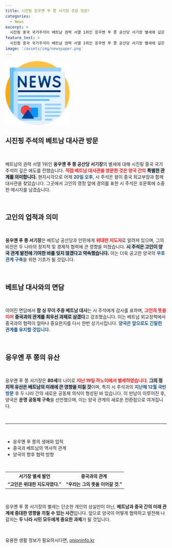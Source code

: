 ```yaml
---
title: 시진핑 응우옌 푸 쫑 서기장 조문 방문!
categories:
  - News
excerpt: >
  시진핑 중국 국가주석이 베트남 권력 서열 1위인 응우옌 푸 쫑 공산당 서기장 별세에 깊은 애도를 표했습니다. 두 나라의 우호 관계가 계속 이어질지 관심이 집중되고 있습니다.
feature_text: >
  시진핑 중국 국가주석이 베트남 권력 서열 1위인 응우옌 푸 쫑 공산당 서기장 별세에 깊은 애도를 표했습니다. 두 나라의 우호 관계가 계속 이어질지 관심이 집중되고 있습니다.
image: '/assets/img/newspaper.png'
---
```


<p><img src="/assets/img/newspaper.png" alt="kimp 속보" /></p>

<h2 data-ke-size="size26">시진핑 주석의 베트남 대사관 방문</h2>

<p data-ke-size="size16">&nbsp;</p>

<p data-ke-size="size16">베트남의 권력 서열 1위인 <b>응우옌 푸 쫑 공산당 서기장</b>의 별세에 대해 시진핑 중국 국가주석이 깊은 애도를 전했습니다. <b><span style="color: #ee2323;">직접 베트남 대사관을 방문한 것은 양국 간의</span></b> <b><span style="background-color: #21538527;">특별한 관계를 의미합니다.</span></b> 현지시각으로 어제 <b><span style="color: #1a5490;">20일 오후</span></b>, 시 주석은 왕이 중국 외교부장과 함께 대사관을 찾았습니다. 그곳에서 고인의 영정 앞에 경의를 표한 시 주석은 조문록에 소중한 메시지를 남겼습니다.</p>

<p data-ke-size="size16">&nbsp;</p>

<h2 data-ke-size="size26">고인의 업적과 의미</h2>

<p data-ke-size="size16">&nbsp;</p>

<p data-ke-size="size16"><b>응우옌 푸 쫑 서기장</b>은 베트남 공산당과 인민에게 <b><span style="color: #ee2323;">위대한 지도자</span></b>로 알려져 있으며, 그의 비전은 두 나라의 정치적 및 경제적 협력에 큰 영향을 미쳤습니다. <b><span style="background-color: #21538527;">시 주석은 고인이 양국 관계 발전에 기여한 바를 잊지 않겠다고 약속했습니다.</span></b> 이는 더욱 공고한 양국의 <b><span style="color: #1a5490;">우호 관계 구축</span></b>을 위한 기초가 될 것입니다.</p>

<p data-ke-size="size16">&nbsp;</p>

<h2 data-ke-size="size26">베트남 대사와의 면담</h2>

<p data-ke-size="size16">&nbsp;</p>

<p data-ke-size="size16">이어진 면담에서 <b>팜 싱 무이 주중 베트남 대사</b>는 시 주석에게 감사를 표하며, <b><span style="color: #ee2323;">고인의 뜻을 이어</span></b> <b><span style="background-color: #21538527;">중국과의 관계를 최우선 과제로 삼겠다</span></b>고 강조했습니다. 이는 베트남 외교정책에서 중국과의 협력이 얼마나 중요한지를 다시 한번 상기시킵니다. <b><span style="color: #1a5490;">양국은 앞으로도 긴밀한 관계를 유지할 것입니다.</span></b></p>

<p data-ke-size="size16">&nbsp;</p>

<h2 data-ke-size="size26">응우옌 푸 쫑의 유산</h2>

<p data-ke-size="size16">&nbsp;</p>

<p data-ke-size="size16">응우옌 푸 쫑 서기장은 <b>80세</b>의 나이로 <b><span style="color: #ee2323;">지난 19일 하노이에서 별세하였습니다.</span></b> <b><span style="background-color: #21538527;">그의 정치적 유산은 베트남의 미래에 큰 영향을 미칠 것</span></b>이며, 특히 시 주석과의 <b><span style="color: #1a5490;">지난해 12월 국빈 방문</span></b> 후 두 나라 간의 새로운 공동체 의식이 형성된 바 있습니다. 이 만남이 이루어진 후, 양국은 <b>운명 공동체 구축</b>을 선언했으며, 이는 양국 관계의 새로운 전환점으로 여겨집니다.</p>

<p data-ke-size="size16">&nbsp;</p>

<hr>

<p data-ke-size="size16">&nbsp;</p>

<ul>
    <li>응우옌 푸 쫑의 생애와 업적</li>
    <li>중국과 베트남의 역사적 관계</li>
    <li>양국의 향후 협력 방향</li>
</ul>

<p data-ke-size="size16">&nbsp;</p>

<table style="width: 100%; border-collapse: collapse;">
    <tr>
        <td style="text-align: center; height: 17px;"><b>서기장 별세 발언</b></td>
        <td style="text-align: center; height: 17px;"><b>중국과의 관계</b></td>
    </tr>
    <tr>
        <td style="text-align: center; height: 17px;"><b>“고인은 위대한 지도자였다.”</b></td>
        <td style="text-align: center; height: 17px;"><b>“우리는 그의 뜻을 이어갈 것.”</b></td>
    </tr>
</table>

<p data-ke-size="size16">&nbsp;</p>

<p data-ke-size="size16">응우옌 푸 쫑 서기장의 별세는 단순한 개인의 상실만이 아닌, <b>베트남과 중국 간의 미래 관계에 중대한 영향을 끼칠 수 있는 사건</b>입니다. 앞으로 양국이 어떻게 협력하고 발전해 나갈지는 <b>두 나라 시민 모두에게 중요한 과제</b>가 될 것입니다.</p>

<p data-ke-size="size16">&nbsp;</p>
유용한 생활 정보가 필요하시다면, <a href="https://onioninfo.kr" rel="dofollow">onioninfo.kr</a>


